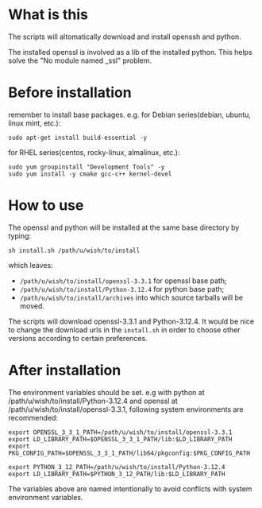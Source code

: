 # What is this
The scripts will altomatically download and install openssh and python. 

The installed openssl is involved as a lib of the installed python. This helps solve the "No module named _ssl" problem.
# Before installation
remember to install base packages.
e.g. for Debian series(debian, ubuntu, linux mint, etc.):
```
sudo apt-get install build-essential -y
```
for RHEL series(centos, rocky-linux, almalinux, etc.):
```
sudo yum groupinstall "Development Tools" -y
sudo yum install -y cmake gcc-c++ kernel-devel
```

# How to use
The openssl and python will be installed at the same base directory by typing:
```
sh install.sh /path/u/wish/to/install
```
which leaves:

- ```/path/u/wish/to/install/openssl-3.3.1``` for openssl base path;
- ```/path/u/wish/to/install/Python-3.12.4``` for python base path;
- ```/path/u/wish/to/install/archives``` into which source tarballs will be moved.

The scripts will download openssl-3.3.1 and Python-3.12.4. It would be nice to change the download urls in the ```install.sh``` in order to choose other versions according to certain preferences.

# After installation
The environment variables should be set.
e.g with python at /path/u/wish/to/install/Python-3.12.4 and openssl at /path/u/wish/to/install/openssl-3.3.1, following system environments are recommended:
```
export OPENSSL_3_3_1_PATH=/path/u/wish/to/install/openssl-3.3.1
export LD_LIBRARY_PATH=$OPENSSL_3_3_1_PATH/lib:$LD_LIBRARY_PATH
export PKG_CONFIG_PATH=$OPENSSL_3_3_1_PATH/lib64/pkgconfig:$PKG_CONFIG_PATH

export PYTHON_3_12_PATH=/path/u/wish/to/install/Python-3.12.4
export LD_LIBRARY_PATH=$PYTHON_3_12_PATH/lib:$LD_LIBRARY_PATH

```
The variables above are named intentionally to avoid conflicts with system environment variables.

